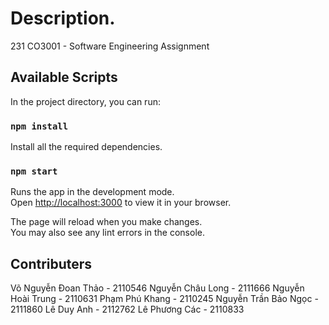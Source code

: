 # Description.

231 CO3001 - Software Engineering Assignment

## Available Scripts

In the project directory, you can run:

### `npm install`

Install all the required dependencies.

### `npm start`

Runs the app in the development mode.\
Open [http://localhost:3000](http://localhost:3000) to view it in your browser.

The page will reload when you make changes.\
You may also see any lint errors in the console.


## Contributers
Võ Nguyễn Đoan Thảo - 2110546
Nguyễn Châu Long - 2111666
Nguyễn Hoài Trung - 2110631
Phạm Phú Khang - 2110245
Nguyễn Trần Bảo Ngọc - 2111860
Lê Duy Anh - 2112762
Lê Phương Các - 2110833

